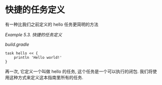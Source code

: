 # 快捷的任务定义

有一种比我们之前定义的 hello 任务更简明的方法

*Example 5.3. 快捷的任务定义*

*build.gradle*

    task hello << {
        println 'Hello world!'
    }

再一次,
它定义一个叫做 hello 的任务,
这个任务是一个可以执行的闭包.
我们将使用这种方式来定义这本指南里所有的任务.

